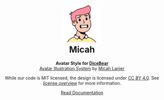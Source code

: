 <h1 align="center"><img src="./tests/svg/0.svg" width="124" /> <br />Micah</h1>
<p align="center">
  <strong>Avatar Style for <a href="https://dicebear.com/">DiceBear</a></strong><br />
    <a href="https://www.figma.com/community/file/829741575478342595">Avatar Illustration System</a>
      by <a href="https://dribbble.com/micahlanier">Micah Lanier</a>
</p>

<p align="center">
  While our code is MIT licensed, the design is licensed under
    <a href="https://creativecommons.org/licenses/by/4.0/">CC BY 4.0</a>.
  See <a href="https://dicebear.com/licenses">license overview</a> for more information.
</p>

<p align="center">
  <a href="https://dicebear.com/styles/micah">
    Read Documentation
  </a>
</p>
